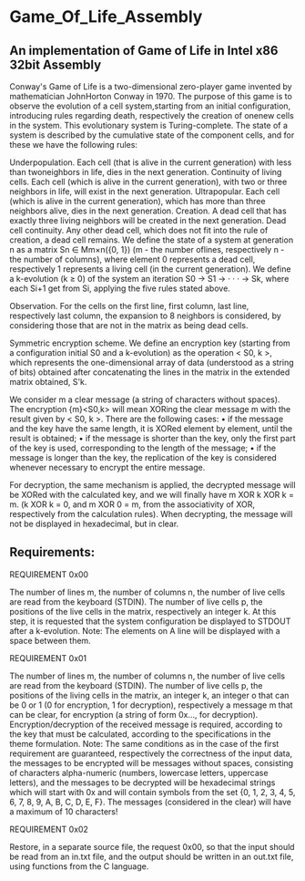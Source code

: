 # Game_Of_Life_Assembly
## An implementation of Game of Life in Intel x86 32bit Assembly

Conway's Game of Life is a two-dimensional zero-player game invented by mathematician JohnHorton Conway in 1970. The purpose of this game is to observe the evolution of a cell system,starting from an initial configuration, introducing rules regarding death, respectively the creation of onenew cells in the system. This evolutionary system is Turing-complete. The state of a system is described by the cumulative state of the component cells, and for these we have the following rules:

Underpopulation. Each cell (that is alive in the current generation) with less than twoneighbors in life, dies in the next generation.
Continuity of living cells. Each cell (which is alive in the current generation), with two or three neighbors in life, will exist in the next generation.
Ultrapopular. Each cell (which is alive in the current generation), which has more than three neighbors alive, dies in the next generation.
Creation. A dead cell that has exactly three living neighbors will be created in the next generation.
Dead cell continuity. Any other dead cell, which does not fit into the rule of creation, a dead cell remains.
We define the state of a system at generation n as a matrix Sn ∈ Mm×n({0, 1}) (m - the number oflines, respectively n - the number of columns), where element 0 represents a dead cell, respectively 1 represents a living cell (in the current generation). We define a k-evolution (k ≥ 0) of the system an iteration S0 → S1 → · · · → Sk, where each Si+1 get from Si, applying the five rules stated above.

Observation. For the cells on the first line, first column, last line, respectively last column, the expansion to 8 neighbors is considered, by considering those that are not in the matrix as being dead cells.

Symmetric encryption scheme. We define an encryption key (starting from a configuration initial S0 and a k-evolution) as the operation < S0, k >, which represents the one-dimensional array of data (understood as a string of bits) obtained after concatenating the lines in the matrix in the extended matrix obtained, S'k.

We consider m a clear message (a string of characters without spaces). The encryption {m}<S0,k> will mean XORing the clear message m with the result given by < S0, k >. There are the following cases: • if the message and the key have the same length, it is XORed element by element, until the result is obtained; • if the message is shorter than the key, only the first part of the key is used, corresponding to the length of the message; • if the message is longer than the key, the replication of the key is considered whenever necessary to encrypt the entire message.

For decryption, the same mechanism is applied, the decrypted message will be XORed with the calculated key, and we will finally have m XOR k XOR k = m. (k XOR k = 0, and m XOR 0 = m, from the associativity of XOR, respectively from the calculation rules). When decrypting, the message will not be displayed in hexadecimal, but in clear.

## Requirements:
REQUIREMENT 0x00

The number of lines m, the number of columns n, the number of live cells are read from the keyboard (STDIN). The number of live cells p, the positions of the live cells in the matrix, respectively an integer k. At this step, it is requested that the system configuration be displayed to STDOUT after a k-evolution. Note: The elements on A line will be displayed with a space between them.

REQUIREMENT 0x01

The number of lines m, the number of columns n, the number of live cells are read from the keyboard (STDIN). The number of live cells p, the positions of the living cells in the matrix, an integer k, an integer o that can be 0 or 1 (0 for encryption, 1 for decryption), respectively a message m that can be clear, for encryption (a string of form 0x..., for decryption). Encryption/decryption of the received message is required, according to the key that must be calculated, according to the specifications in the theme formulation. Note: The same conditions as in the case of the first requirement are guaranteed, respectively the correctness of the input data, the messages to be encrypted will be messages without spaces, consisting of characters alpha-numeric (numbers, lowercase letters, uppercase letters), and the messages to be decrypted will be hexadecimal strings which will start with 0x and will contain symbols from the set {0, 1, 2, 3, 4, 5, 6, 7, 8, 9, A, B, C, D, E, F}. The messages (considered in the clear) will have a maximum of 10 characters!

REQUIREMENT 0x02

Restore, in a separate source file, the request 0x00, so that the input should be read from an in.txt file, and the output should be written in an out.txt file, using functions from the C language.

